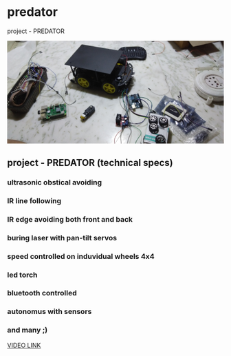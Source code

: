 # predator
project - PREDATOR


![](images/IMG_20190224_180119.jpg)


## project - PREDATOR (technical specs)



### ultrasonic obstical avoiding
### IR line following
### IR edge avoiding both front and back
### buring laser with pan-tilt servos
### speed controlled on induvidual wheels 4x4
### led torch
### bluetooth controlled
### autonomus with sensors
### and many ;)


[VIDEO LINK](https://www.youtube.com/watch?v=oXUfM8x8hvI)
